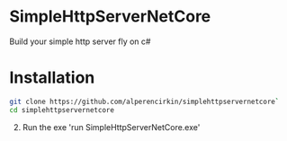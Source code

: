 # SimpleHttpServerNetCore
 Build your simple http server fly on c#

  # Installation
 ```bash
 git clone https://github.com/alperencirkin/simplehttpservernetcore`
 cd simplehttpservernetcore
 ```
2. Run the exe
'run SimpleHttpServerNetCore.exe'